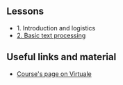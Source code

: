 ## Lessons
 
 - 1\. Introduction and logistics
 - [2. Basic text processing](https://github.com/montali/unibo-ai/blob/master/Natural%20Language%20Processing/2%20-%20Basic%20text%20processing.md)

## Useful links and material

 - [Course's page on Virtuale](https://virtuale.unibo.it/course/view.php?id=28756)


